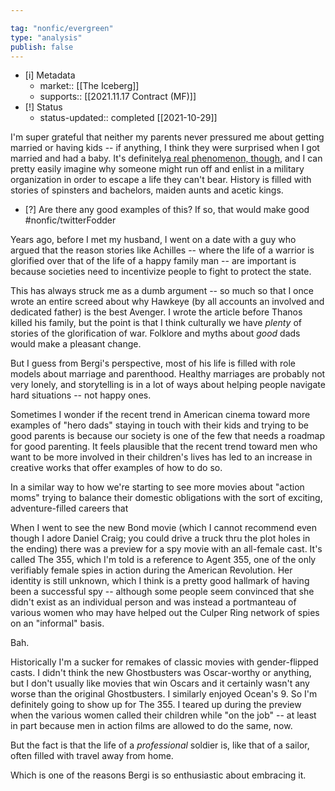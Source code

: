 ```yaml
---

tag: "nonfic/evergreen"
type: "analysis"
publish: false
---
```


- [i] Metadata
	- market:: [[The Iceberg]]
	- supports:: [[2021.11.17 Contract (MF)]]
- [!] Status
	-  status-updated:: completed [[2021-10-29]]

I'm super grateful that neither my parents never pressured me about getting married or having kids -- if anything, I think they were surprised when I got married and had a baby. It's definitely[a real phenomenon, though](https://twitter.com/andreagrimes/status/1453769988716834819?t=YpvCxQ56DyEizgUGBxTHIA&s=19), and I can pretty easily imagine why someone might run off and enlist in a military organization in order to escape a life they can't bear. History is filled with stories of spinsters and bachelors, maiden aunts and acetic kings. 
 
- [?] Are there any good examples of this? If so, that would make good #nonfic/twitterFodder 

Years ago, before I met my husband, I went on a date with a guy who argued that the reason stories like Achilles -- where the life of a warrior is glorified over that of the life of a happy family man -- are important is because societies need to incentivize people to fight to protect the state.

This has always struck me as a dumb argument -- so much so that I once wrote an entire screed about why Hawkeye (by all accounts an involved and dedicated father) is the best Avenger. I wrote the article before Thanos killed his family, but the point is that I think culturally we have _plenty_ of stories of the glorification of war. Folklore and myths about _good_ dads would make a pleasant change. 

But I guess from Bergi's perspective, most of his life is filled with role models about marriage and parenthood. Healthy marriages are probably not very lonely, and storytelling is in a lot of ways about helping people navigate hard situations -- not happy ones. 

Sometimes I wonder if the recent trend in American cinema toward more examples of "hero dads" staying in touch with their kids and trying to be good parents is because our society is one of the few that needs a roadmap for good parenting. It feels plausible that the recent trend toward men who want to be more involved in their children's lives has led to an increase in creative works that offer examples of how to do so. 

In a similar way to how we're starting to see more movies about "action moms" trying to balance their domestic obligations with the sort of exciting, adventure-filled careers that 

When I went to see the new Bond movie (which I cannot recommend even though I adore Daniel Craig; you could drive a truck thru the plot holes in the ending) there was a preview for a spy movie with an all-female cast. It's called The 355, which I'm told is a reference to Agent 355, one of the only verifiably female spies in action during the American Revolution. Her identity is still unknown, which I think is a pretty good hallmark of having been a successful spy -- although some people seem convinced that she didn't exist as an individual person and was instead a portmanteau of various women who may have helped out the Culper Ring network of spies on an "informal" basis. 

Bah.

Historically I'm a sucker for remakes of classic movies with gender-flipped casts. I didn't think the new Ghostbusters was Oscar-worthy or anything, but I don't usually like movies that win Oscars and it certainly wasn't any worse than the original Ghostbusters. I similarly enjoyed Ocean's 9. So I'm definitely going to show up for The 355. I teared up during the preview when the various women called their children while "on the job" -- at least in part because men in action films are allowed to do the same, now. 

But the fact is that the life of a _professional_ soldier is, like that of a sailor, often filled with travel away from home. 

Which is one of the reasons Bergi is so enthusiastic about embracing it. 